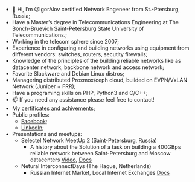 - 👋 Hi, I’m @IgorAlov certified Network Engeneer from St.-Ptersburg, Russia;
- Have a Master’s degree in Telecommunications Engineering at The Bonch-Bruevich Saint-Petersburg State University of Telecommunications.;
- Working in the telecom sphere since 2007;
- Experience in configuring and building networks using equipment from different vendors: switches, routers, secutity firewalls;
- Knowledge of the principles of the building reliable networks like as datacenter network, backbone network and access network;
- Favorite Slackware and Debian Linux distros;
- Managering distributed Proxmox/ceph cloud, builded on EVPN/VxLAN Network (Juniper + FRR);
- Have a programing skills on PHP, Python3 and C/C++;
- 📫 If you need any assistance please feel free to contact!
- My [certificates and achivements](https://drive.google.com/drive/folders/1aU8dZ-ih6sJs2zlvBQsicuawsRTnpaDN);
- Public profiles:
  * [Facebook](https://facebook.com/igor.alov);  
  * [LinkedIn](https://www.linkedin.com/in/igoralov/);
- Presentations and meetups:
  * Selectel Network MeetUp 2 (Saint-Petersburg, Russia) 
    * A history about the Solution of a task on building a 400GBps reliable network between Saint-Petersburg and Moscow datacenters [Video](https://www.youtube.com/watch?v=LKjKtfqsbBs&t=90s), [Docs](https://docs.google.com/presentation/d/1I--A7xYu42oj5KB4EZ2yw9o9zO2IMNTYFaLDzRHu4qc/edit?usp=sharing)
  * Netural InterconnectDays (The Hague, Netherlands)
    * Russian Internet Market, Local Internet Exchanges [Docs](https://drive.google.com/file/d/1phbQxQTULBXgakFd9eFXZ7aOSmrpXixp/view?usp=sharing)
